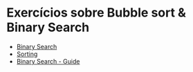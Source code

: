 # Exercícios sobre Bubble sort & Binary Search

* [Binary Search](https://www.codingame.com/training/medium/shadows-of-the-knight-episode-1)
* [Sorting](https://www.codingame.com/training/easy/the-descent)
* [Binary Search - Guide](https://www.codingame.com/learn/binary-search)